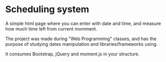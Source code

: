 # Scheduling system
A simple html page where you can enter with date and time, and measure how much time left from current momment.

The project was made during "Web Programming" classes, and has the purpose of studying dates manipulation and libraries/frameworks using.

It consumes Bootstrap, jQuery and moment.js in your structure.
